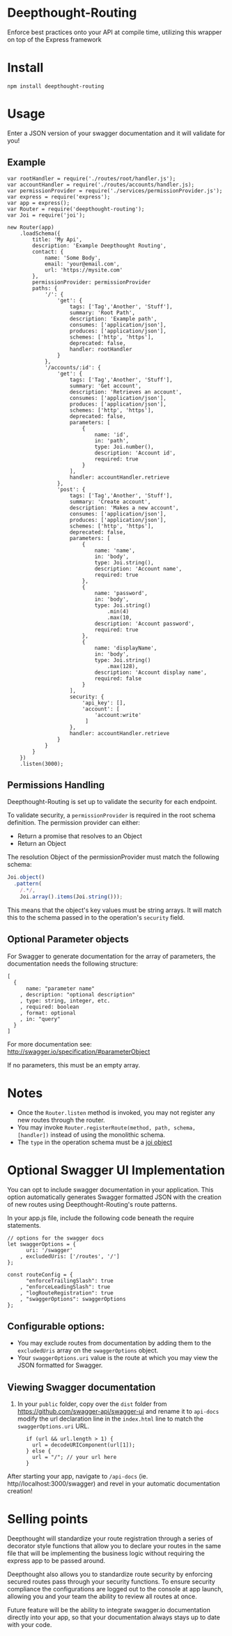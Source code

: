 # Deepthought-Routing

Enforce best practices onto your API at compile time, utilizing this wrapper on top of the Express framework

# Install
`npm install deepthought-routing`

# Usage
Enter a JSON version of your swagger documentation and it will validate for you!

## Example
```
var rootHandler = require('./routes/root/handler.js');
var accountHandler = require('./routes/accounts/handler.js);
var permissionProvider = require('./services/permissionProvider.js');
var express = require('express');
var app = express();
var Router = require('deepthought-routing');
var Joi = require('joi');

new Router(app)
    .loadSchema({
        title: 'My Api',
        description: 'Example Deepthought Routing',
        contact: {
            name: 'Some Body',
            email: 'your@email.com',
            url: 'https://mysite.com'
        },
        permissionProvider: permissionProvider
        paths: {
            '/': {
                'get': {
                    tags: ['Tag','Another', 'Stuff'],
                    summary: 'Root Path',
                    description: 'Example path',
                    consumes: ['application/json'],
                    produces: ['application/json'],
                    schemes: ['http', 'https'],
                    deprecated: false,
                    handler: rootHandler
                }
            },
            '/accounts/:id': {
                'get': {
                    tags: ['Tag','Another', 'Stuff'],
                    summary: 'Get account',
                    description: 'Retrieves an account',
                    consumes: ['application/json'],
                    produces: ['application/json'],
                    schemes: ['http', 'https'],
                    deprecated: false,
                    parameters: [
                        {
                            name: 'id',
                            in: 'path',
                            type: Joi.number(),
                            description: 'Account id',
                            required: true
                        }
                    ],
                    handler: accountHandler.retrieve
                },
                'post': {
                    tags: ['Tag','Another', 'Stuff'],
                    summary: 'Create account',
                    description: 'Makes a new account',
                    consumes: ['application/json'],
                    produces: ['application/json'],
                    schemes: ['http', 'https'],
                    deprecated: false,
                    parameters: [
                        {
                            name: 'name',
                            in: 'body',
                            type: Joi.string(),
                            description: 'Account name',
                            required: true
                        },
                        {
                            name: 'password',
                            in: 'body',
                            type: Joi.string()
                                .min(4)
                                .max(10,
                            description: 'Account password',
                            required: true
                        },
                        {
                            name: 'displayName',
                            in: 'body',
                            type: Joi.string()
                                .max(128),
                            description: 'Account display name',
                            required: false
                        }
                    ],
                    security: {
                        'api_key': [],
                        'account': [
                            'account:write'
                         ]
                    },
                    handler: accountHandler.retrieve
                }
            }
        }
    })
    .listen(3000);

```
## Permissions Handling
Deepthought-Routing is set up to validate the security for each endpoint.

To validate security, a `permissionProvider` is required in the root schema definition.
The permission provider can either:
- Return a promise that resolves to an Object
- Return an Object

The resolution Object of the permissionProvider must match the following schema:
 
```javascript
Joi.object()
  .pattern(
    /.*/,
    Joi.array().items(Joi.string()));
```
This means that the object's key values must be string arrays. It will match this to the
schema passed in to the operation's `security` field.


## Optional Parameter objects
For Swagger to generate documentation for the array of parameters, the documentation needs the following structure:

```
[
  {
      name: "parameter name"
    , description: "optional description"
    , type: string, integer, etc.
    , required: boolean
    , format: optional
    , in: "query"
  }
]
```
For more documentation see: http://swagger.io/specification/#parameterObject

If no parameters, this must be an empty array.

# Notes
- Once the `Router.listen` method is invoked, you may not register any new routes through the router.
- You may invoke `Router.registerRoute(method, path, schema, [handler])` instead of using the monolithic schema.
- The `type` in the operation schema must be a [joi object](https://www.npmjs.com/package/joi)

# Optional Swagger UI Implementation

You can opt to include swagger documentation in your application.  This option automatically generates Swagger formatted JSON with the creation of new routes using Deepthought-Routing's route patterns.

In your app.js file, include the following code beneath the require statements.

```
// options for the swagger docs
let swaggerOptions = {
      uri: '/swagger'
    , excludedUris: ['/routes', '/']
};

const routeConfig = {
      "enforceTrailingSlash": true
    , "enforceLeadingSlash": true
    , "logRouteRegistration": true
    , "swaggerOptions": swaggerOptions
};
```

## Configurable options:
- You may exclude routes from documentation by adding them to the ```excludedUris``` array on the ```swaggerOptions``` object.
- Your ```swaggerOptions.uri``` value is the route at which you may view the JSON formatted for Swagger.

## Viewing Swagger documentation

1. In your ```public``` folder, copy over the ```dist``` folder from https://github.com/swagger-api/swagger-ui and rename it to ```api-docs``` modify the url declaration line in the ```index.html``` line to match the ```swaggerOptions.uri``` URL.
```
      if (url && url.length > 1) {
        url = decodeURIComponent(url[1]);
      } else {
        url = "/"; // your url here
      }
```
After starting your app, navigate to ```/api-docs``` (ie. http//localhost:3000/swagger) and revel in your automatic documentation creation!


# Selling points

Deepthought will standardize your route registration through a series of decorator style functions that allow you to
declare your routes in the same file that will be implementing the business logic without requiring the express app
to be passed around.

Deepthought also allows you to standardize route security by enforcing secured routes pass through your security
 functions.  To ensure security compliance the configurations are logged out to the console at app launch, allowing you
 and your team the ability to review all routes at once.

Future feature will be the ability to integrate swagger.io documentation directly into your app, so that your documentation
always stays up to date with your code.
